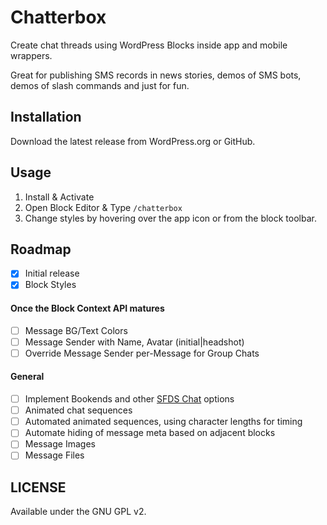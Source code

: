 # Chatterbox

Create chat threads using WordPress Blocks inside app and mobile wrappers.

Great for publishing SMS records in news stories, demos of SMS bots, demos of slash commands and just for fun. 

## Installation

Download the latest release from WordPress.org or GitHub.

## Usage

1. Install & Activate
1. Open Block Editor & Type `/chatterbox`
1. Change styles by hovering over the app icon or from the block toolbar.

## Roadmap

- [x] Initial release
- [x] Block Styles

#### Once the Block Context API matures
- [ ] Message BG/Text Colors
- [ ] Message Sender with Name, Avatar (initial|headshot)
- [ ] Override Message Sender per-Message for Group Chats

#### General
- [ ] Implement Bookends and other [SFDS Chat](https://www.lightningdesignsystem.com/components/chat/#About-Chat) options
- [ ] Animated chat sequences
- [ ] Automated animated sequences, using character lengths for timing
- [ ] Automate hiding of message meta based on adjacent blocks
- [ ] Message Images
- [ ] Message Files

## LICENSE

Available under the GNU GPL v2.
